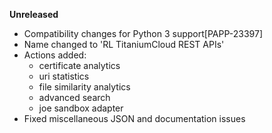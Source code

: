**Unreleased**
* Compatibility changes for Python 3 support[PAPP-23397]
* Name changed to 'RL TitaniumCloud REST APIs'
* Actions added:
    * certificate analytics 
    * uri statistics 
    * file similarity analytics 
    * advanced search 
    * joe sandbox adapter 
* Fixed miscellaneous JSON and documentation issues